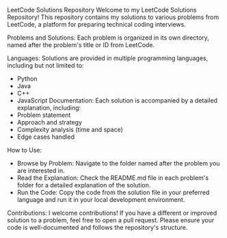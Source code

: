 LeetCode Solutions Repository
Welcome to my LeetCode Solutions Repository! This repository contains my solutions to various problems from LeetCode, a platform for preparing technical coding interviews.

Problems and Solutions: Each problem is organized in its own directory, named after the problem's title or ID from LeetCode.

Languages: Solutions are provided in multiple programming languages, including but not limited to:
  * Python
  * Java
  * C++
  * JavaScript
Documentation: Each solution is accompanied by a detailed explanation, including:
  * Problem statement
  * Approach and strategy
  * Complexity analysis (time and space)
  * Edge cases handled

How to Use:
  * Browse by Problem: Navigate to the folder named after the problem you are interested in.
  * Read the Explanation: Check the README.md file in each problem's folder for a detailed explanation of the solution.
  * Run the Code: Copy the code from the solution file in your preferred language and run it in your local development environment.
    
Contributions:
I welcome contributions! If you have a different or improved solution to a problem, feel free to open a pull request. Please ensure your code is well-documented and follows the repository's structure.
